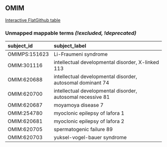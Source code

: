 ## OMIM
[Interactive FlatGithub table](https://flatgithub.com/monarch-initiative/mondo-ingest?filename=src/ontology/reports/omim_mapping_status.tsv)

### Unmapped mappable terms _(!excluded, !deprecated)_
| subject_id    | subject_label                                               |
|:--------------|:------------------------------------------------------------|
| OMIMPS:151623 | Li-Fraumeni syndrome                                        |
| OMIM:301116   | intellectual developmental disorder, X-linked 113           |
| OMIM:620688   | intellectual developmental disorder, autosomal dominant 74  |
| OMIM:620700   | intellectual developmental disorder, autosomal recessive 81 |
| OMIM:620687   | moyamoya disease 7                                          |
| OMIM:254780   | myoclonic epilepsy of lafora 1                              |
| OMIM:620681   | myoclonic epilepsy of lafora 2                              |
| OMIM:620705   | spermatogenic failure 89                                    |
| OMIM:620703   | yuksel-vogel-bauer syndrome                                 |